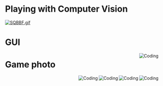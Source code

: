 # Playing with Computer Vision
[![SQBBF.gif](https://s11.gifyu.com/images/SQBBF.gif)](https://www.linkedin.com/in/alokahirrao/)
# GUI
<img align="right" alt="Coding" src="https://iili.io/HiNUD3N.jpg">
<h1>Game photo </h1>
<img align="right" alt="Coding" src="https://iili.io/HiNUmvt.jpg">
<img align="right" alt="Coding" src="https://iili.io/HiNUbaI.jpg">
<img align="right" alt="Coding" src="https://iili.io/HiNUZ4p.jpg">
<img align="right" alt="Coding" src="https://iili.io/HiNUpyX.jpg">

